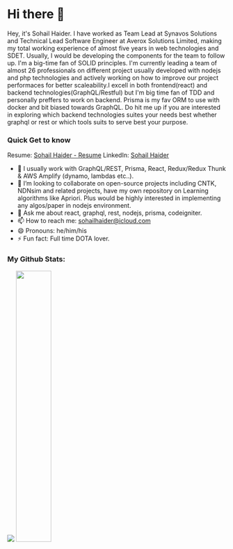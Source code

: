 # Hi there 👋
Hey, it's Sohail Haider. I have worked as Team Lead at Synavos Solutions and Technical Lead Software Engineer at Averox Solutions Limited, making my total working experience of almost five years in web technologies and SDET. Usually, I would be developing the components for the team to follow up. I'm a big-time fan of SOLID principles. I'm currently leading a team of almost 26 professionals on different project usually developed with nodejs and php technologies and actively working on how to improve our project performaces for better scaleability.I excell in both frontend(react) and backend technologies(GraphQL/Restful) but I'm big time fan of TDD and personally preffers to work on backend. Prisma is my fav ORM to use with docker and bit biased towards GraphQL. Do hit me up if you are interested in exploring which backend technologies suites your needs best whether graphql or rest or which tools suits to serve best your purpose.


### Quick Get to know
Resume: <a target="_blank" href="https://drive.google.com/file/d/1WerPKwnGVP6at5l8mDDTCsgBQ_UJWziu/view?usp=sharing">Sohail Haider - Resume</a>
LinkedIn: <a target="_blank" href="https://www.linkedin.com/in/sohailhaider/">Sohail Haider</a>
- 🔭 I usually work with GraphQL/REST, Prisma, React, Redux/Redux Thunk & AWS Amplify (dynamo, lambdas etc..).
- 👯 I’m looking to collaborate on open-source projects including CNTK, NDNsim and related projects, have my own repository on Learning algorithms like Apriori. Plus would be highly interested in implementing any algos/paper in nodejs environment. 
- 💬 Ask me about react, graphql, rest, nodejs, prisma, codeigniter.
- 📫 How to reach me: <a href="mailto:sohailhaider@icloud">sohailhaider@icloud.com</a>
- 😄 Pronouns: he/him/his
- ⚡ Fun fact: Full time DOTA lover.

### My Github Stats:
<p align="left">
  <img src="https://github-readme-stats.vercel.app/api?username=sohailhaider&show_icons=true&theme=radical&count_private=true&line_height=46" />
  <img width="40%" src="https://github-readme-stats.vercel.app/api/top-langs/?username=sohailhaider&count_private=true&theme=radical">
</p>
